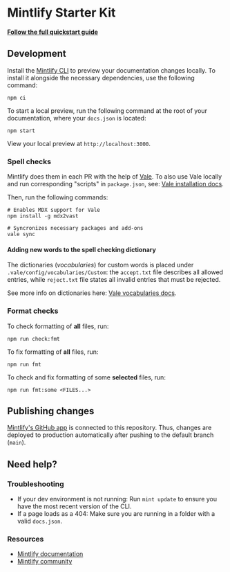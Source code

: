 # Mintlify Starter Kit

**[Follow the full quickstart guide](https://starter.mintlify.com/quickstart)**

## Development

Install the [Mintlify CLI](https://www.npmjs.com/package/mint) to preview your documentation changes locally. To install it alongside the necessary dependencies, use the following command:

```shell
npm ci
```

To start a local preview, run the following command at the root of your documentation, where your `docs.json` is located:

```shell
npm start
```

View your local preview at `http://localhost:3000`.

### Spell checks

Mintlify does them in each PR with the help of [Vale](https://vale.sh/). To also use Vale locally and run corresponding "scripts" in `package.json`, see: [Vale installation docs](https://vale.sh/docs/install).

Then, run the following commands:

```shell
# Enables MDX support for Vale
npm install -g mdx2vast

# Syncronizes necessary packages and add-ons
vale sync
```

#### Adding new words to the spell checking dictionary

The dictionaries (_vocabularies_) for custom words is placed under `.vale/config/vocabularies/Custom`: the `accept.txt` file describes all allowed entries, while `reject.txt` file states all invalid entries that must be rejected.

See more info on dictionaries here: [Vale vocabularies docs](https://vale.sh/docs/keys/vocab).

### Format checks

To check formatting of **all** files, run:

```shell
npm run check:fmt
```

To fix formatting of **all** files, run:

```shell
npm run fmt
```

To check and fix formatting of some **selected** files, run:

```shell
npm run fmt:some <FILES...>
```

## Publishing changes

[Mintlify's GitHub app](https://dashboard.mintlify.com/settings/organization/github-app) is connected to this repository. Thus, changes are deployed to production automatically after pushing to the default branch (`main`).

## Need help?

### Troubleshooting

- If your dev environment is not running: Run `mint update` to ensure you have the most recent version of the CLI.
- If a page loads as a 404: Make sure you are running in a folder with a valid `docs.json`.

### Resources

- [Mintlify documentation](https://mintlify.com/docs)
- [Mintlify community](https://mintlify.com/community)
